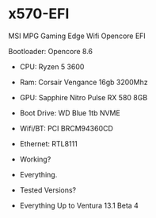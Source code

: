 # x570-EFI
MSI MPG Gaming Edge Wifi Opencore EFI

Bootloader: Opencore 8.6

- CPU: Ryzen 5 3600
- Ram: Corsair Vengance 16gb 3200Mhz
- GPU: Sapphire Nitro Pulse RX 580 8GB
- Boot Drive: WD Blue 1tb NVME 
- Wifi/BT: PCI BRCM94360CD 
- Ethernet: RTL8111 

- Working? 
- Everything.

- Tested Versions?
- Everything Up to Ventura 13.1 Beta 4
